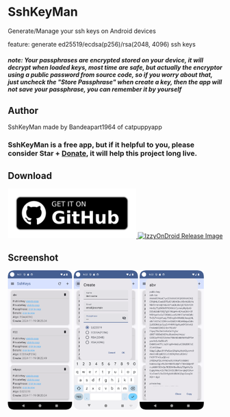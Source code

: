 # SshKeyMan
Generate/Manage your ssh keys on Android devices

feature:
generate ed25519/ecdsa(p256)/rsa(2048, 4096) ssh keys

##### note: Your passphrases are encrypted stored on your device, it will decrypt when loaded keys, most time are safe, but actually the encryptor using a public password from source code, so if you worry about that, just uncheck the "Store Passphrase" when create a key, then the app will not save your passphrase, you can remember it by yourself

## Author
SshKeyMan made by Bandeapart1964 of catpuppyapp

### SshKeyMan is a free app, but if it helpful to you, please consider Star + <a href=https://github.com/catpuppyapp/PuppyGit/blob/main/donate.md>Donate</a>, it will help this project long live.

## Download
<a href="https://github.com/catpuppyapp/SshKeyMan/releases" target="_blank">
    <img src="https://raw.githubusercontent.com/Kunzisoft/Github-badge/main/get-it-on-github.png" alt="GitHub Release Image" style="width:300px;height:auto;">
</a>
<a href="https://apt.izzysoft.de/fdroid/index/apk/com.catpuppyapp.sshkeyman" target="_blank">
    <img src="https://gitlab.com/IzzyOnDroid/repo/-/raw/master/assets/IzzyOnDroid.png" alt="IzzyOnDroid Release Image" style="width:300px;height:auto;">
</a>



## Screenshot
<div>
<img src="fastlane/metadata/android/en-US/images/phoneScreenshots/1.png" width=150 />
<img src="fastlane/metadata/android/en-US/images/phoneScreenshots/2.png" width=150 />
<img src="fastlane/metadata/android/en-US/images/phoneScreenshots/3.png" width=150 />
</div>
